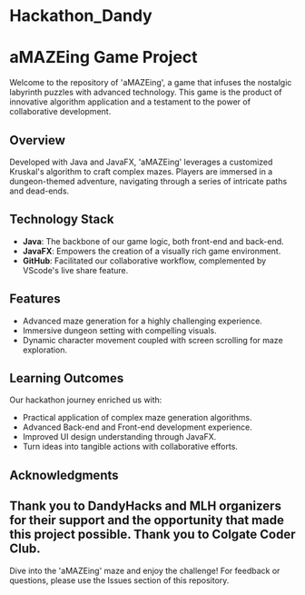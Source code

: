 # Hackathon_Dandy

# aMAZEing Game Project

Welcome to the repository of 'aMAZEing', a game that infuses the nostalgic labyrinth puzzles with advanced technology. This game is the product of innovative algorithm application and a testament to the power of collaborative development.

## Overview

Developed with Java and JavaFX, 'aMAZEing' leverages a customized Kruskal's algorithm to craft complex mazes. Players are immersed in a dungeon-themed adventure, navigating through a series of intricate paths and dead-ends.

## Technology Stack

- **Java**: The backbone of our game logic, both front-end and back-end.
- **JavaFX**: Empowers the creation of a visually rich game environment.
- **GitHub**: Facilitated our collaborative workflow, complemented by VScode's live share feature.

## Features

- Advanced maze generation for a highly challenging experience.
- Immersive dungeon setting with compelling visuals.
- Dynamic character movement coupled with screen scrolling for maze exploration.

## Learning Outcomes

Our hackathon journey enriched us with:

- Practical application of complex maze generation algorithms.
- Advanced Back-end and Front-end development experience.
- Improved UI design understanding through JavaFX.
- Turn ideas into tangible actions with collaborative efforts. 

## Acknowledgments

Thank you to DandyHacks and MLH organizers for their support and the opportunity that made this project possible. 
Thank you to Colgate Coder Club. 
---

Dive into the 'aMAZEing' maze and enjoy the challenge! For feedback or questions, please use the Issues section of this repository.
